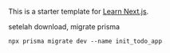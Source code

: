 This is a starter template for [Learn Next.js](https://nextjs.org/learn).

setelah download, migrate prisma

```
npx prisma migrate dev --name init_todo_app
```
